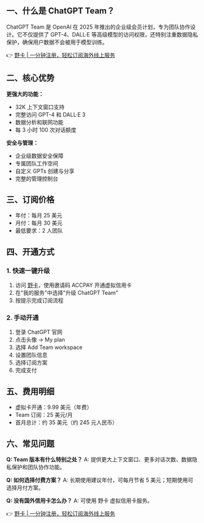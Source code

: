 ## 一、什么是 ChatGPT Team？

ChatGPT Team 是 OpenAI 在 2025 年推出的企业级会员计划，专为团队协作设计。它不仅提供了 GPT-4、DALL·E 等高级模型的访问权限，还特别注重数据隐私保护，确保用户数据不会被用于模型训练。

👉 [野卡 | 一分钟注册，轻松订阅海外线上服务](https://bit.ly/bewildcard)

## 二、核心优势

**更强大的功能：**
- 32K 上下文窗口支持
- 完整访问 GPT-4 和 DALL·E 3
- 数据分析和联网功能
- 每 3 小时 100 次对话额度

**安全与管理：**
- 企业级数据安全保障
- 专属团队工作空间
- 自定义 GPTs 创建与分享
- 完整的管理控制台

## 三、订阅价格

- 年付：每月 25 美元
- 月付：每月 30 美元
- 最低要求：2 人团队

## 四、开通方式

### 1. 快速一键升级

1. 访问 [野卡](https://bit.ly/bewildcard)，使用邀请码 ACCPAY 开通虚拟信用卡
2. 在"我的服务"中选择"升级 ChatGPT Team"
3. 按提示完成订阅流程

### 2. 手动开通

1. 登录 ChatGPT 官网
2. 点击头像 → My plan
3. 选择 Add Team workspace
4. 设置团队信息
5. 选择订阅方案
6. 完成支付

## 五、费用明细

- 虚拟卡开通：9.99 美元（年费）
- Team 订阅：25 美元/月
- 首月总计：约 35 美元（约 245 元人民币）

## 六、常见问题

**Q: Team 版本有什么特别之处？**
A: 提供更大上下文窗口、更多对话次数、数据隐私保护和团队协作功能。

**Q: 如何选择付费方案？**
A: 长期使用建议年付，可每月节省 5 美元；短期使用可选择月付方案。

**Q: 没有国外信用卡怎么办？**
A: 可使用 野卡 虚拟信用卡服务。

👉 [野卡 | 一分钟注册，轻松订阅海外线上服务](https://bit.ly/bewildcard)